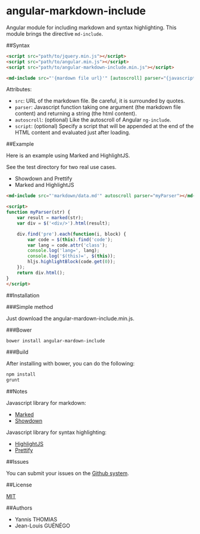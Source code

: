 angular-markdown-include
========================

Angular module for including markdown and syntax highlighting.
This module brings the directive ```md-include```.

##Syntax

```html
<script src="path/to/jquery.min.js"></script>
<script src="path/to/angular.min.js"></script>
<script src="path/to/angular-markdown-include.min.js"></script>

<md-include src="'{mardown file url}'" [autoscroll] parser="{javascript function}" [script="{path to javascript file}"]></md-include>
```

Attributes:

- ```src```: URL of the markdown file. Be careful, it is surrounded by quotes.
- ```parser```: Javascript function taking one argument (the markdown file content)
and returning a string (the html content).
- ```autoscroll```: (optional) Like the autoscroll of Angular ```ng-include```.
- ```script```: (optional) Specify a script that will be appended at the end of the HTML content
and evaluated just after loading.


##Example

Here is an example using Marked and HighlightJS.

See the test directory for two real use cases.
- Showdown and Prettify
- Marked and HighlightJS

```html
<md-include src="'markdown/data.md'" autoscroll parser="myParser"></md-include>

<script>
function myParser(str) {
	var result = marked(str);
	var div = $('<div/>').html(result);

	div.find('pre').each(function(i, block) {
		var code = $(this).find('code');
		var lang = code.attr('class');
		console.log('lang=', lang);
		console.log('$(this)=', $(this));
		hljs.highlightBlock(code.get(0));
	});
	return div.html();
}
</script>
```

##Installation

###Simple method

Just download the angular-mardown-include.min.js.

###Bower

```sh
bower install angular-mardown-include
```

###Build

After installing with bower, you can do the following:

```sh
npm install
grunt
```

##Notes

Javascript library for markdown:
- [Marked](https://github.com/chjj/marked)
- [Showdown](https://github.com/showdownjs/showdown)

Javascript library for syntax highlighting:
- [HighlightJS](https://highlightjs.org/)
- [Prettify](https://code.google.com/p/google-code-prettify/)

##Issues

You can submit your issues on the
[Github system](https://github.com/jlguenego/angular-markdown-include/issues).

##License

[MIT](http://opensource.org/licenses/MIT)

##Authors
- Yannis THOMIAS
- Jean-Louis GUÉNÉGO